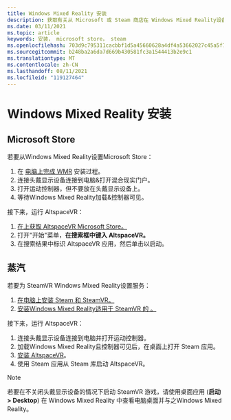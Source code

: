 ```yaml
---
title: Windows Mixed Reality 安装
description: 获取有关从 Microsoft 或 Steam 商店在 Windows Mixed Reality设备上安装 AltspaceVR 的分步说明。
ms.date: 03/11/2021
ms.topic: article
keywords: 安装， microsoft store， steam
ms.openlocfilehash: 703d9c795311cacbbf1d5a45660628a4df4a53662027c45a5f7a9ae400c36d2c
ms.sourcegitcommit: b248ba2a6da7d669b430581fc3a1544413b2e9c1
ms.translationtype: MT
ms.contentlocale: zh-CN
ms.lasthandoff: 08/11/2021
ms.locfileid: "119127464"
---
```

# <a name="windows-mixed-reality-installation"></a>Windows Mixed Reality 安装

## <a name="microsoft-store"></a>Microsoft Store

若要从Windows Mixed Reality设置Microsoft Store：
1. 在 [电脑上完成 WMR](https://docs.microsoft.com/windows/mixed-reality/enthusiast-guide/set-up-windows-mixed-reality) 安装过程。
2. 连接头戴显示设备连接到电脑&打开混合现实门户。
3. 打开运动控制器，但不要放在头戴显示设备上。
4. 等待Windows Mixed Reality加载&控制器可见。

接下来，运行 AltspaceVR：
1. [在上获取 AltspaceVR Microsoft Store。](https://www.microsoft.com/p/altspacevr/9nvr7mn2fchq)
2. 打开"开始"菜单，**在搜索框中键入 AltspaceVR。**
3. 在搜索结果中标识 AltspaceVR 应用，然后单击以启动。

## <a name="steam"></a>蒸汽

若要为 SteamVR Windows Mixed Reality设置服务：
1. [在电脑上安装 Steam 和 SteamVR。](https://support.steampowered.com/kb_article.php?ref=5608-UPAH-6427)
2. [安装Windows Mixed Reality适用于 SteamVR 的 。](http://store.steampowered.com/app/719950/Windows_Mixed_Reality_SteamVR_preview/)

接下来，运行 AltspaceVR：
1. 连接头戴显示设备连接到电脑并打开运动控制器。
2. 加载Windows Mixed Reality且控制器可见后，在桌面上打开 Steam 应用。
3. [安装 AltspaceVR](https://store.steampowered.com/app/407060/AltspaceVR/)。
4. 使用 Steam 应用从 Steam 库启动 AltspaceVR。

> [!NOTE]
> 若要在不关闭头戴显示设备的情况下启动 SteamVR 游戏，请使用桌面应用 (**启动 > Desktop**) 在 Windows Mixed Reality 中查看电脑桌面并与之Windows Mixed Reality。